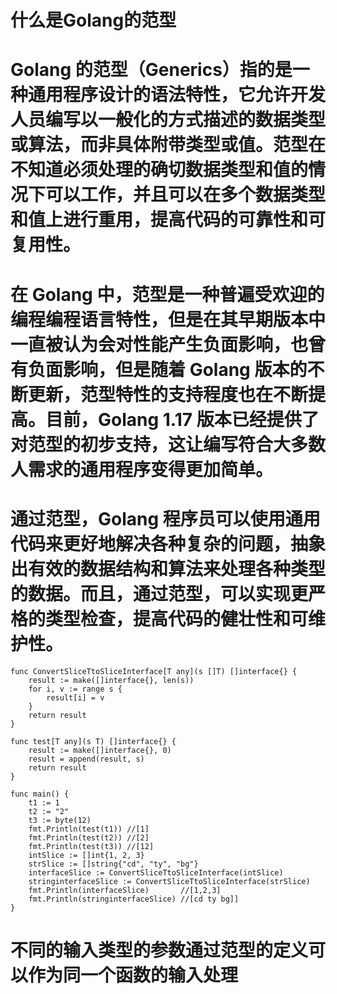 # 什么是Golang的范型
# Golang 的范型（Generics）指的是一种通用程序设计的语法特性，它允许开发人员编写以一般化的方式描述的数据类型或算法，而非具体附带类型或值。范型在不知道必须处理的确切数据类型和值的情况下可以工作，并且可以在多个数据类型和值上进行重用，提高代码的可靠性和可复用性。
# 在 Golang 中，范型是一种普遍受欢迎的编程编程语言特性，但是在其早期版本中一直被认为会对性能产生负面影响，也曾有负面影响，但是随着 Golang 版本的不断更新，范型特性的支持程度也在不断提高。目前，Golang 1.17 版本已经提供了对范型的初步支持，这让编写符合大多数人需求的通用程序变得更加简单。
# 通过范型，Golang 程序员可以使用通用代码来更好地解决各种复杂的问题，抽象出有效的数据结构和算法来处理各种类型的数据。而且，通过范型，可以实现更严格的类型检查，提高代码的健壮性和可维护性。

```golang
func ConvertSliceTtoSliceInterface[T any](s []T) []interface{} {
	result := make([]interface{}, len(s))
	for i, v := range s {
		result[i] = v
	}
	return result
}

func test[T any](s T) []interface{} {
	result := make([]interface{}, 0)
	result = append(result, s)
	return result
}

func main() {
	t1 := 1
	t2 := "2"
	t3 := byte(12)
	fmt.Println(test(t1)) //[1]
	fmt.Println(test(t2)) //[2]
	fmt.Println(test(t3)) //[12]
	intSlice := []int{1, 2, 3}
	strSlice := []string{"cd", "ty", "bg"}
	interfaceSlice := ConvertSliceTtoSliceInterface(intSlice)
	stringinterfaceSlice := ConvertSliceTtoSliceInterface(strSlice)
	fmt.Println(interfaceSlice)       //[1,2,3]
	fmt.Println(stringinterfaceSlice) //[cd ty bg]]
}

```
# 不同的输入类型的参数通过范型的定义可以作为同一个函数的输入处理


